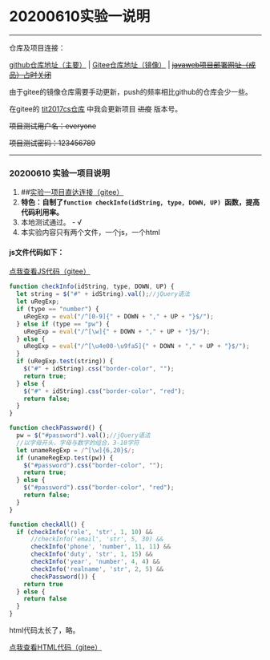 # 20200610实验一说明

------- 
仓库及项目连接：

[github仓库地址（主要）](https://github.com/HatsuneMona/JavaWeb_Study)  |   [Gitee仓库地址（镜像）](https://gitee.com/HatsuneMona/JavaWeb_Study)  |   [~~javaweb项目部署网址（成品）占时关闭~~](https://javaweb.moeneko.top)

由于gitee的镜像仓库需要手动更新，push的频率相比github的仓库会少一些。

在gitee的 [tit2017cs仓库](https://gitee.com/ychs168/tit2017cs) 中我会更新项目 ~~进度~~ 版本号。

~~项目测试用户名：everyone~~

~~项目测试密码：123456789~~

-------

### 20200610 实验一项目说明

1. ##[实验一项目直达连接（gitee）](https://gitee.com/HatsuneMona/JavaWeb_Study/tree/master/WebStormHTML%E6%A8%A1%E6%9D%BF/Exp/)
1. **特色：自制了```function checkInfo(idString, type, DOWN, UP) ```函数，提高代码利用率。**
1. 本地测试通过。 - √
1. 本实验内容只有两个文件，一个js，一个html

#### js文件代码如下：
[点我查看JS代码（gitee）](https://gitee.com/HatsuneMona/JavaWeb_Study/blob/master/WebStormHTML%E6%A8%A1%E6%9D%BF/Exp/resources/js/regcheck.js)
```javascript
function checkInfo(idString, type, DOWN, UP) {
  let string = $("#" + idString).val();//jQuery语法
  let uRegExp;
  if (type == "number") {
    uRegExp = eval("/^[0-9]{" + DOWN + "," + UP + "}$/");
  } else if (type == "pw") {
    uRegExp = eval("/^[\w]{" + DOWN + "," + UP + "}$/");
  } else {
    uRegExp = eval("/^[\u4e00-\u9fa5]{" + DOWN + "," + UP + "}$/");
  }
  if (uRegExp.test(string)) {
    $("#" + idString).css("border-color", "");
    return true;
  } else {
    $("#" + idString).css("border-color", "red");
    return false;
  }
}

function checkPassword() {
  pw = $("#password").val();//jQuery语法
  //以字母开头，字母与数字的组合，3-10字符
  let unameRegExp = /^[\w]{6,20}$/;
  if (unameRegExp.test(pw)) {
    $("#password").css("border-color", "");
    return true;
  } else {
    $("#password").css("border-color", "red");
    return false;
  }
}

function checkAll() {
  if (checkInfo('role', 'str', 1, 10) &&
      //checkInfo('email', 'str', 5, 30) &&
      checkInfo('phone', 'number', 11, 11) &&
      checkInfo('duty', 'str', 1, 15) &&
      checkInfo('year', 'number', 4, 4) &&
      checkInfo('realname', 'str', 2, 5) &&
      checkPassword()) {
    return true
  } else {
    return false
  }
}
```

html代码太长了，略。

[点我查看HTML代码（gitee）](https://gitee.com/HatsuneMona/JavaWeb_Study/blob/master/WebStormHTML%E6%A8%A1%E6%9D%BF/Exp/reg.html)